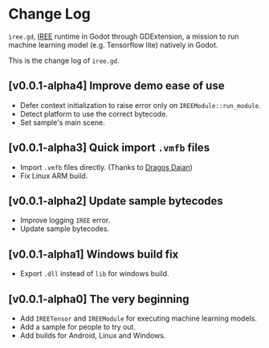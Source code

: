 # Change Log

`iree.gd`, [IREE](https://github.com/openxla/iree) runtime in Godot through GDExtension, a mission to run machine learning model (e.g. Tensorflow lite) natively in Godot.

This is the change log of `iree.gd`.

## [v0.0.1-alpha4] Improve demo ease of use

- Defer context initialization to raise error only on `IREEModule::run_module`.
- Detect platform to use the correct bytecode.
- Set sample's main scene.

## [v0.0.1-alpha3] Quick import `.vmfb` files

- Import `.vmfb` files directly. (Thanks to [Dragos Daian](https://github.com/Ughuuu))
- Fix Linux ARM build.

## [v0.0.1-alpha2] Update sample bytecodes

- Improve logging `IREE` error.
- Update sample bytecodes.

## [v0.0.1-alpha1] Windows build fix

- Export `.dll` instead of `lib` for windows build.

## [v0.0.1-alpha0] The very beginning

- Add `IREETensor` and `IREEModule` for executing machine learning models.
- Add a sample for people to try out.
- Add builds for Android, Linux and Windows.

